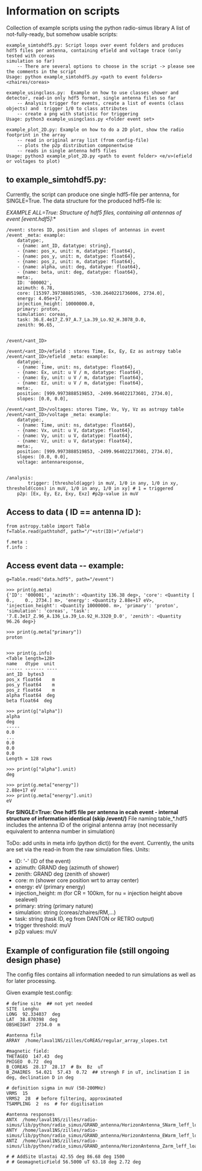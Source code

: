 # Information on scripts
Collection of example scripts using the python radio-simus library 
A list of not-fully-ready, but somehow usable scripts:
    
    example_simtohdf5.py: Script loops over event folders and produces hdf5 files per antenna, containing efield and voltage trace (only tested with coreas   
    simulation so far)
        -- There are several options to choose in the script -> please see the comments in the script
    Usage: python example_simtohdf5.py <path to event folders> <zhaires/coreas>
    
    example_usingclass.py:  Example on how to use classes shower and detector, read-in only hdf5 format, single antenna files so far
        -- Analysis trigger for events, create a list of events (class objects) and  trigger 1/0 to class attributes
        -- create a png with statistic for triggering
    Usage: python3 example_usingclass.py <folder event set>
    
    example_plot_2D.py: Example on how to do a 2D plot, show the radio footprint in the array
        -- read in original array list (from config-file)
        -- plots the p2p distribution componentwise
        -- reads in single antenna hdf5 files
    Usage: python3 example_plot_2D.py <path to event folder> <e/v>(efield or voltages to plot)
   
   
## to example_simtohdf5.py:
Currently, the script can produce one single hdf5-file per antenna, for SINGLE=True. 
The data structure for the produced hdf5-file is:

 **EXAMPLE ALL=True: Structure of hdf5 files, containing all antennas of event [event*.hdf5]:**
 
    /event: stores ID, position and slopes of antennas in event
    /event _meta: example:
        datatype:, 
        - {name: ant_ID, datatype: string}, 
        - {name: pos_x, unit: m, datatype: float64}, 
        - {name: pos_y, unit: m, datatype: float64}, 
        - {name: pos_z, unit: m, datatype: float64}, 
        - {name: alpha, unit: deg, datatype: float64}, 
        - {name: beta, unit: deg, datatype: float64}, 
        meta:, 
        ID: '000002', 
        azimuth: 6.78, 
        core: [15397.397388851985, -530.2640221736006, 2734.0], 
        energy: 4.05e+17, 
        injection_height: 10000000.0, 
        primary: proton, 
        simulation: coreas, 
        task: 36.E.4e17_Z.97_A.7_La.39_Lo.92_H.3078_D.0, 
        zenith: 96.65, 
        
        
    /event/<ant_ID>
    
    /event/<ant_ID>/efield : stores Time, Ex, Ey, Ez as astropy table
    /event/<ant_ID>/efield _meta: example:
        datatype:, 
        - {name: Time, unit: ns, datatype: float64}, 
        - {name: Ex, unit: u V / m, datatype: float64}, 
        - {name: Ey, unit: u V / m, datatype: float64}, 
        - {name: Ez, unit: u V / m, datatype: float64}, 
        meta:, 
        position: [999.9973888519853, -2499.964022173601, 2734.0], 
        slopes: [0.0, 0.0], 
        
    /event/<ant_ID>/voltages: stores Time, Vx, Vy, Vz as astropy table
    /event/<ant_ID>/voltage _meta: example:
        datatype:, 
        - {name: Time, unit: ns, datatype: float64}, 
        - {name: Vx, unit: u V, datatype: float64}, 
        - {name: Vy, unit: u V, datatype: float64}, 
        - {name: Vz, unit: u V, datatype: float64}, 
        meta:, 
        position: [999.9973888519853, -2499.964022173601, 2734.0], 
        slopes: [0.0, 0.0], 
        voltage: antennaresponse, 
        
        
    /analysis:
            trigger: [threshold(aggr) in muV, 1/0 in any, 1/0 in xy, threshold(cons) in muV, 1/0 in any, 1/0 in xy] # 1 = triggered
        p2p: [Ex, Ey, Ez, Exy, Exz] #p2p-value in muV
        
    
## Access to data ( ID == antenna ID ):
    from astropy.table import Table
    f=Table.read(pathtohdf, path="/"+str(ID)+"/efield") 
    
    f.meta :
    f.info :
    
## Access event data -- example:
 
    g=Table.read("data.hdf5", path="/event")
    
    >>> print(g.meta)
    {'ID': '000001', 'azimuth': <Quantity 136.38 deg>, 'core': <Quantity [   0.,    0., 2734.] m>, 'energy': <Quantity 2.88e+17 eV>, 'injection_height': <Quantity 10000000. m>, 'primary': 'proton', 'simulation': 'coreas', 'task': '7.E.3e17_Z.96_A.136_La.39_Lo.92_H.3320_D.0', 'zenith': <Quantity 96.26 deg>}
    
    >>> print(g.meta["primary"])
    proton

    
    >>> print(g.info)
    <Table length=128>
    name   dtype  unit
    ------ ------- ----
    ant_ID  bytes3     
    pos_x float64    m
    pos_y float64    m
    pos_z float64    m
    alpha float64  deg
    beta float64  deg

    >>> print(g["alpha"])
    alpha
    deg 
    -----
    0.0
    ...
    0.0
    0.0
    0.0
    Length = 128 rows
    
    >>> print(g["alpha"].unit)
    deg
    
    >>> print(g.meta["energy"])
    2.88e+17 eV
    >>> print(g.meta["energy"].unit)
    eV





        
        
        
<!--        trigger: [threshold(aggr) in muV, 1/0 in any, 1/0 in xy, threshold(cons) in muV, 1/0 in any, 1/0 in xy] # 1 = triggered
        p2p: [Ex, Ey, Ez, Exy, Exz] #p2p-value in muV-->
        
 **For SINGLE=True: One hdf5 file per antenna in ecah event - internal structure of information identical (skip /event/)**
    File naming table_*.hdf5 includes the antenna ID of the original antenna array (not necessarily equivalent to antenna number in simulation)
 
        
ToDo: add units in meta info (python dict)) for the event. Currently, the units are set via the read-in from the raw simulation files.
Units:
* ID: '-' (ID of the event)
* azimuth: GRAND deg (azimuth of shower)
* zenith: GRAND deg (zenith of shower)
* core: m (shower core position wrt to array center)
* energy: eV (primary energy)
* injection_height: m (for CR = 100km, for nu = injection height above sealevel) 
* primary: string (primary nature)
* simulation: string (coreas/zhaires/RM,...)
* task: string (task ID, eg from DANTON or RETRO output)
* trigger threshold: muV
* p2p values: muV




## Example of configuration file (still ongoing design phase)
The config files contains all information needed to run simulations as well as for later processing. 

 Given example test.config:

    # define site  ## not yet needed
    SITE  Lenghu
    LONG  92.334037  deg
    LAT  38.870398  deg 
    OBSHEIGHT  2734.0  m

    #antenna file
    ARRAY  /home/laval1NS/zilles/CoREAS/regular_array_slopes.txt

    #magnetic field: 
    THETAGEO  147.43  deg
    PHIGEO  0.72  deg
    B_COREAS  28.17  28.17  # Bx  Bz  uT 
    B_ZHAIRES  54.021  57.43  0.72  ## strengh F in uT, inclination I in deg, declination D in deg

    # definition sigma in muV (50-200MHz)
    VRMS  15
    VRMS2  28  # before filtering, approximated
    TSAMPLING  2  ns  # for digitisation

    #antenna responses
    ANTX  /home/laval1NS/zilles/radio-simus/lib/python/radio_simus/GRAND_antenna/HorizonAntenna_SNarm_leff_loaded.npy
    ANTY  /home/laval1NS/zilles/radio-simus/lib/python/radio_simus/GRAND_antenna/HorizonAntenna_EWarm_leff_loaded.npy
    ANTZ  /home/laval1NS/zilles/radio-simus/lib/python/radio_simus/GRAND_antenna/HorizonAntenna_Zarm_leff_loaded.npy

    # # AddSite Ulastai 42.55 deg 86.68 deg 1500 
    # # GeomagneticField 56.5000 uT 63.18 deg 2.72 deg
    
